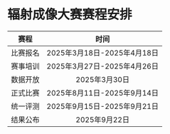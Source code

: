 # 辐射成像大赛赛程安排

| 赛程   | 时间                    |
|:----:|:---------------------:|
| 比赛报名 | 2025年3月18日-2025年4月18日 |
| 赛事培训 | 2025年3月27日-2025年4月26日 |
| 数据开放 | 2025年3月30日            |
| 正式比赛 | 2025年8月11日-2025年9月14日 |
| 统一评测 | 2025年9月15日-2025年9月21日 |
| 结果公布 | 2025年9月22日            |
